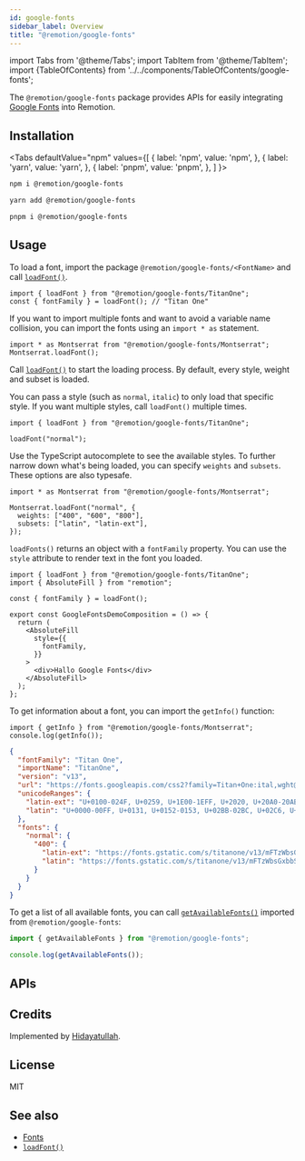 ```yaml
---
id: google-fonts
sidebar_label: Overview
title: "@remotion/google-fonts"
---
```


import Tabs from '@theme/Tabs';
import TabItem from '@theme/TabItem';
import {TableOfContents} from '../../components/TableOfContents/google-fonts';

The `@remotion/google-fonts` package provides APIs for easily integrating [Google Fonts](https://fonts.google.com/) into Remotion.

## Installation

<Tabs
defaultValue="npm"
values={[
{ label: 'npm', value: 'npm', },
{ label: 'yarn', value: 'yarn', },
{ label: 'pnpm', value: 'pnpm', },
]
}>
<TabItem value="npm">

```bash
npm i @remotion/google-fonts
```

  </TabItem>

  <TabItem value="yarn">

```bash
yarn add @remotion/google-fonts
```

  </TabItem>

  <TabItem value="pnpm">

```bash
pnpm i @remotion/google-fonts
```

  </TabItem>
</Tabs>

## Usage

To load a font, import the package `@remotion/google-fonts/<FontName>` and call [`loadFont()`](/docs/google-fonts/load-font).

```tsx twoslash title="Load all font styles"
import { loadFont } from "@remotion/google-fonts/TitanOne";
const { fontFamily } = loadFont(); // "Titan One"
```

If you want to import multiple fonts and want to avoid a variable name collision, you can import the fonts using an `import * as` statement.

```tsx twoslash title="Scope loadFont() variable"
import * as Montserrat from "@remotion/google-fonts/Montserrat";
Montserrat.loadFont();
```

Call [`loadFont()`](/docs/google-fonts/load-font) to start the loading process. By default, every style, weight and subset is loaded.

You can pass a style (such as `normal`, `italic`) to only load that specific style. If you want multiple styles, call `loadFont()` multiple times.

```tsx twoslash title="Load just one style"
import { loadFont } from "@remotion/google-fonts/TitanOne";

loadFont("normal");
```

Use the TypeScript autocomplete to see the available styles. To further narrow down what's being loaded, you can specify `weights` and `subsets`. These options are also typesafe.

```tsx twoslash title="Load a specific style with limit weights and subsets"
import * as Montserrat from "@remotion/google-fonts/Montserrat";

Montserrat.loadFont("normal", {
  weights: ["400", "600", "800"],
  subsets: ["latin", "latin-ext"],
});
```

`loadFonts()` returns an object with a `fontFamily` property. You can use the `style` attribute to render text in the font you loaded.

```tsx twoslash title="Use the fontFamily property"
import { loadFont } from "@remotion/google-fonts/TitanOne";
import { AbsoluteFill } from "remotion";

const { fontFamily } = loadFont();

export const GoogleFontsDemoComposition = () => {
  return (
    <AbsoluteFill
      style={{
        fontFamily,
      }}
    >
      <div>Hallo Google Fonts</div>
    </AbsoluteFill>
  );
};
```

To get information about a font, you can import the `getInfo()` function:

```tsx twoslash title="Get info about the font"
import { getInfo } from "@remotion/google-fonts/Montserrat";
console.log(getInfo());
```

```json title="Example value of info object"
{
  "fontFamily": "Titan One",
  "importName": "TitanOne",
  "version": "v13",
  "url": "https://fonts.googleapis.com/css2?family=Titan+One:ital,wght@0,400",
  "unicodeRanges": {
    "latin-ext": "U+0100-024F, U+0259, U+1E00-1EFF, U+2020, U+20A0-20AB, U+20AD-20CF, U+2113, U+2C60-2C7F, U+A720-A7FF",
    "latin": "U+0000-00FF, U+0131, U+0152-0153, U+02BB-02BC, U+02C6, U+02DA, U+02DC, U+2000-206F, U+2074, U+20AC, U+2122, U+2191, U+2193, U+2212, U+2215, U+FEFF, U+FFFD"
  },
  "fonts": {
    "normal": {
      "400": {
        "latin-ext": "https://fonts.gstatic.com/s/titanone/v13/mFTzWbsGxbbS_J5cQcjCmjgm6Es.woff2",
        "latin": "https://fonts.gstatic.com/s/titanone/v13/mFTzWbsGxbbS_J5cQcjClDgm.woff2"
      }
    }
  }
}
```

To get a list of all available fonts, you can call [`getAvailableFonts()`](/docs/google-fonts/get-available-fonts) imported from `@remotion/google-fonts`:

```ts twoslash
import { getAvailableFonts } from "@remotion/google-fonts";

console.log(getAvailableFonts());
```

## APIs

<TableOfContents />

## Credits

Implemented by [Hidayatullah](https://github.com/ayatkyo).

## License

MIT

## See also

- [Fonts](/docs/fonts)
- [`loadFont()`](/docs/google-fonts/load-font)
